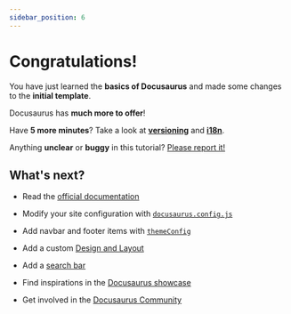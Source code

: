 ```yaml
---
sidebar_position: 6
---
```


# Congratulations!

You have just learned the **basics of Docusaurus** and made some changes to the **initial template**.

Docusaurus has **much more to offer**!

Have **5 more minutes**? Take a look at [**versioning**](../tutorial-extras/manage-docs-versions.md) and [**i18n**](../tutorial-extras/translate-your-site.md).

Anything **unclear** or **buggy** in this tutorial? [Please report it!](https://github.com/facebook/docusaurus/discussions/4610)

## What's next?

- Read the [official documentation](https://docusaurus.io/)

- Modify your site configuration with [`docusaurus.config.js`](https://docusaurus.io/docs/api/docusaurus-config)

- Add navbar and footer items with [`themeConfig`](https://docusaurus.io/docs/api/themes/configuration)

- Add a custom [Design and Layout](https://docusaurus.io/docs/styling-layout)

- Add a [search bar](https://docusaurus.io/docs/search)

- Find inspirations in the [Docusaurus showcase](https://docusaurus.io/showcase)

- Get involved in the [Docusaurus Community](https://docusaurus.io/community/support)